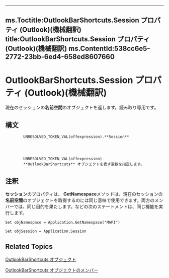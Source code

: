 

---
ms.Toctitle:OutlookBarShortcuts.Session プロパティ (Outlook)(機械翻訳)
title:OutlookBarShortcuts.Session プロパティ (Outlook)(機械翻訳)
ms.ContentId:538cc6e5-2772-23bb-6ed4-658ed8607660
---
# OutlookBarShortcuts.Session プロパティ (Outlook)(機械翻訳)




現在のセッションの**名前空間**のオブジェクトを返します。読み取り専用です。

## 構文

            UNRESOLVED_TOKEN_VAL(offexpression).**Session**




            UNRESOLVED_TOKEN_VAL(offexpression)
            **OutlookBarShortcuts** オブジェクトを表す変数を指定します。



## 注釈
**セッション**のプロパティは、 **GetNamespace**メソッドは、現在のセッションの**名前空間**のオブジェクトを取得するのには同じ意味で使用できます。両方のメンバーでは、同じ目的を果たします。などの次のステートメントは、同じ機能を実行します。

```vba
Set objNamespace = Application.GetNamespace("MAPI") 
```


```vba
Set objSession = Application.Session
```




## Related Topics

[OutlookBarShortcuts オブジェクト](5ee9f085-d2fe-c949-9edc-ad073801ea77.md)

[OutlookBarShortcuts オブジェクトのメンバー](1e21d953-b30b-35fa-d996-44c431a3b5c3.md)




